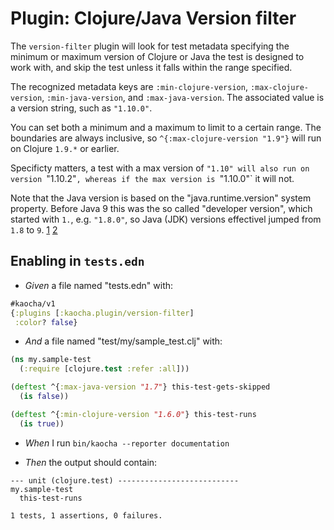 <!-- This document is generated based on a corresponding .feature file, do not edit directly -->

# Plugin: Clojure/Java Version filter

The `version-filter` plugin will look for test metadata specifying the minimum
or maximum version of Clojure or Java the test is designed to work with, and
skip the test unless it falls within the range specified.

The recognized metadata keys are `:min-clojure-version`,
`:max-clojure-version`, `:min-java-version`, and `:max-java-version`. The
associated value is a version string, such as `"1.10.0"`.

You can set both a minimum and a maximum to limit to a certain range. The
boundaries are always inclusive, so `^{:max-clojure-version "1.9"}` will run
on Clojure `1.9.*` or earlier.

Specificty matters, a test with a max version of `"1.10" will also run on
version `"1.10.2"`, whereas if the max version is `"1.10.0"` it will not.

Note that the Java version is based on the "java.runtime.version" system
property. Before Java 9 this was the so called "developer version", which
started with `1.`, e.g. `"1.8.0"`, so Java (JDK) versions effectivel jumped
from `1.8` to `9`.
[1](https://blogs.oracle.com/java-platform-group/a-new-jdk-9-version-string-scheme)
[2](https://en.wikipedia.org/wiki/Java_version_history#Versioning_change)

## Enabling in `tests.edn`

- <em>Given </em> a file named "tests.edn" with:

``` clojure
#kaocha/v1
{:plugins [:kaocha.plugin/version-filter]
 :color? false}
```


- <em>And </em> a file named "test/my/sample_test.clj" with:

``` clojure
(ns my.sample-test
  (:require [clojure.test :refer :all]))

(deftest ^{:max-java-version "1.7"} this-test-gets-skipped
  (is false))

(deftest ^{:min-clojure-version "1.6.0"} this-test-runs
  (is true))
```


- <em>When </em> I run `bin/kaocha --reporter documentation`

- <em>Then </em> the output should contain:

``` nil
--- unit (clojure.test) ---------------------------
my.sample-test
  this-test-runs

1 tests, 1 assertions, 0 failures.
```



